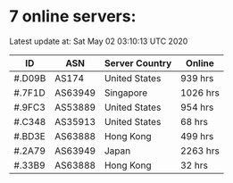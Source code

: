 # 7 online servers:

Latest update at: Sat May 02 03:10:13 UTC 2020

| ID | ASN | Server Country | Online |
| -- | --- | -------------- | ------ |
| #.D09B | AS174 | United States | 939 hrs |
| #.7F1D | AS63949 | Singapore | 1026 hrs |
| #.9FC3 | AS53889 | United States | 954 hrs |
| #.C348 | AS35913 | United States | 68 hrs |
| #.BD3E | AS63888 | Hong Kong | 499 hrs |
| #.2A79 | AS63949 | Japan | 2263 hrs |
| #.33B9 | AS63888 | Hong Kong | 32 hrs |

